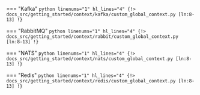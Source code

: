 === "Kafka"
    ```python linenums="1" hl_lines="4"
    {!> docs_src/getting_started/context/kafka/custom_global_context.py [ln:8-13] !}
    ```

=== "RabbitMQ"
    ```python linenums="1" hl_lines="4"
    {!> docs_src/getting_started/context/rabbit/custom_global_context.py [ln:8-13] !}
    ```

=== "NATS"
    ```python linenums="1" hl_lines="4"
    {!> docs_src/getting_started/context/nats/custom_global_context.py [ln:8-13] !}
    ```

=== "Redis"
    ```python linenums="1" hl_lines="4"
    {!> docs_src/getting_started/context/redis/custom_global_context.py [ln:8-13] !}
    ```
